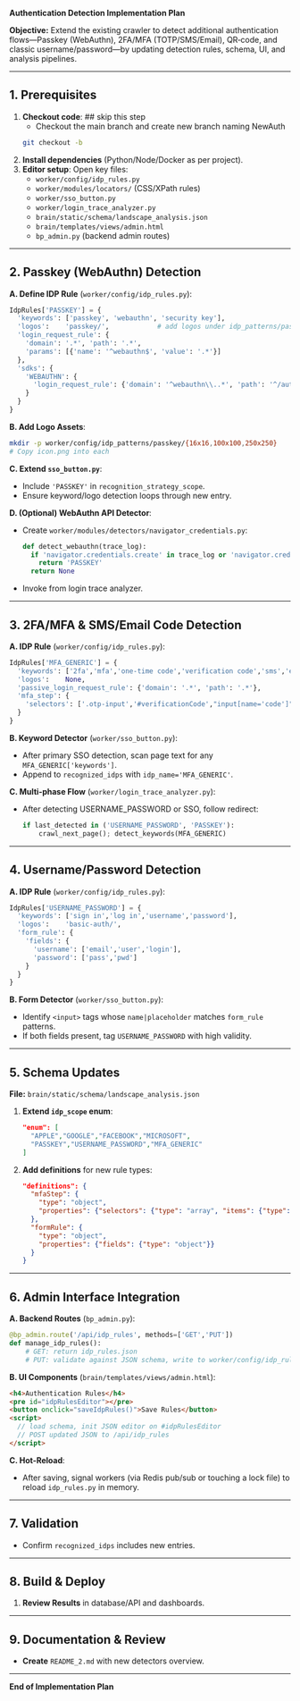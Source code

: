 **Authentication Detection Implementation Plan**

**Objective:** Extend the existing crawler to detect additional authentication flows—Passkey (WebAuthn), 2FA/MFA (TOTP/SMS/Email), QR‑code, and classic username/password—by updating detection rules, schema, UI, and analysis pipelines.

---

## 1. Prerequisites

1. **Checkout code**: ## skip this step
   - Checkout the main branch and create new branch naming NewAuth
   ```bash
   git checkout -b 
   ```
2. **Install dependencies** (Python/Node/Docker as per project).
3. **Editor setup**: Open key files:
   - `worker/config/idp_rules.py`
   - `worker/modules/locators/` (CSS/XPath rules)
   - `worker/sso_button.py`
   - `worker/login_trace_analyzer.py`
   - `brain/static/schema/landscape_analysis.json`
   - `brain/templates/views/admin.html`
   - `bp_admin.py` (backend admin routes)

---

## 2. Passkey (WebAuthn) Detection

**A. Define IDP Rule** (`worker/config/idp_rules.py`):
```python
IdpRules['PASSKEY'] = {
  'keywords': ['passkey', 'webauthn', 'security key'],
  'logos':    'passkey/',            # add logos under idp_patterns/passkey/
  'login_request_rule': {
    'domain': '.*', 'path': '.*',
    'params': [{'name': '^webauthn$', 'value': '.*'}]
  },
  'sdks': {
    'WEBAUTHN': {
      'login_request_rule': {'domain': '^webauthn\\..*', 'path': '^/authenticate'}
    }
  }
}
```

**B. Add Logo Assets**:
```bash
mkdir -p worker/config/idp_patterns/passkey/{16x16,100x100,250x250}
# Copy icon.png into each
```

**C. Extend `sso_button.py`**:
- Include `'PASSKEY'` in `recognition_strategy_scope`.
- Ensure keyword/logo detection loops through new entry.

**D. (Optional) WebAuthn API Detector**:
- Create `worker/modules/detectors/navigator_credentials.py`:
  ```python
  def detect_webauthn(trace_log):
    if 'navigator.credentials.create' in trace_log or 'navigator.credentials.get' in trace_log:
      return 'PASSKEY'
    return None
  ```
- Invoke from login trace analyzer.

---

## 3. 2FA/MFA & SMS/Email Code Detection

**A. IDP Rule** (`worker/config/idp_rules.py`):
```python
IdpRules['MFA_GENERIC'] = {
  'keywords': ['2fa','mfa','one-time code','verification code','sms','email code'],
  'logos':    None,
  'passive_login_request_rule': {'domain': '.*', 'path': '.*'},
  'mfa_step': {
    'selectors': ['.otp-input','#verificationCode',"input[name='code']"]
  }
}
```

**B. Keyword Detector** (`worker/sso_button.py`):
- After primary SSO detection, scan page text for any `MFA_GENERIC['keywords']`.
- Append to `recognized_idps` with `idp_name='MFA_GENERIC'`.

**C. Multi‑phase Flow** (`worker/login_trace_analyzer.py`):
- After detecting USERNAME_PASSWORD or SSO, follow redirect:
  ```python
  if last_detected in ('USERNAME_PASSWORD', 'PASSKEY'):
      crawl_next_page(); detect_keywords(MFA_GENERIC)
  ```

---

## 4. Username/Password Detection

**A. IDP Rule** (`worker/config/idp_rules.py`):
```python
IdpRules['USERNAME_PASSWORD'] = {
  'keywords': ['sign in','log in','username','password'],
  'logos':    'basic-auth/',
  'form_rule': {
    'fields': {
      'username': ['email','user','login'],
      'password': ['pass','pwd']
    }
  }
}
```

**B. Form Detector** (`worker/sso_button.py`):
- Identify `<input>` tags whose `name|placeholder` matches `form_rule` patterns.
- If both fields present, tag `USERNAME_PASSWORD` with high validity.

---

## 5. Schema Updates

**File:** `brain/static/schema/landscape_analysis.json`

1. **Extend `idp_scope` enum**:
   ```json
   "enum": [
     "APPLE","GOOGLE","FACEBOOK","MICROSOFT",
     "PASSKEY","USERNAME_PASSWORD","MFA_GENERIC"
   ]
   ```
2. **Add definitions** for new rule types:
   ```json
   "definitions": {
     "mfaStep": {
       "type": "object",
       "properties": {"selectors": {"type": "array", "items": {"type": "string"}}}
     },
     "formRule": {
       "type": "object",
       "properties": {"fields": {"type": "object"}}
     }
   }
   ```

---

## 6. Admin Interface Integration

**A. Backend Routes** (`bp_admin.py`):
```python
@bp_admin.route('/api/idp_rules', methods=['GET','PUT'])
def manage_idp_rules():
    # GET: return idp_rules.json
    # PUT: validate against JSON schema, write to worker/config/idp_rules.py
```

**B. UI Components** (`brain/templates/views/admin.html`):
```html
<h4>Authentication Rules</h4>
<pre id="idpRulesEditor"></pre>
<button onclick="saveIdpRules()">Save Rules</button>
<script>
  // load schema, init JSON editor on #idpRulesEditor
  // POST updated JSON to /api/idp_rules
</script>
```

**C. Hot‑Reload**:
- After saving, signal workers (via Redis pub/sub or touching a lock file) to reload `idp_rules.py` in memory.

---

## 7. Validation

   - Confirm `recognized_idps` includes new entries.

---

## 8. Build & Deploy

1. **Review Results** in database/API and dashboards.

---

## 9. Documentation & Review

- **Create** `README_2.md` with new detectors overview.

---

**End of Implementation Plan**

